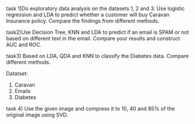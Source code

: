 task 1)Do exploratory data analysis on the datasets 1, 2 and 3. Use logistic regression and LDA to predict whether a
customer will buy Caravan Insurance policy. Compare the findings from different methods.

task2)Use Decision Tree, KNN and LDA to predict if an email is SPAM or not based on different text in the email. Compare your results and construct AUC and ROC.

task3) Based on LDA, QDA and KNN to classify the Diabetes data. Compare different methods.

Datatset:
1. Caravan
2. Emails
3. Diabetes

task 4) Use the given image and compress it to 10, 40 and 85% of the original image using SVD.
